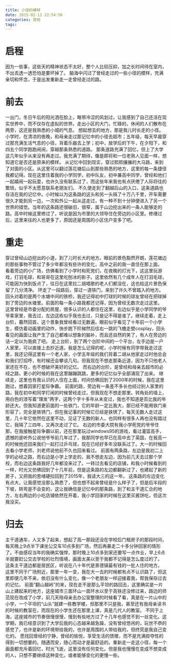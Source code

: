```yaml
---
title: 小径的模样
date: 2015-02-11 22:54:56
categories: 其他
tags:
---
```

# 启程
因为一些事，这些天的精神状态不太好，整个人比较压抑，加之长时间待在室内，不出去透一透恐怕是要坏掉了。
脑海中闪过了曾经走过的一些小径的模样，充满亲切和怀念，于是出发重新走一走曾经走过的路。
<!--more-->

# 前去
一出门，冬日午后的阳光洒在脸上，略带冷涩的风划过，让我感到了自己还活在现实世界中，而不仅存在虚拟的世界。走出小区的大门，忙碌的，休闲的人们散布在两旁，这还是我熟悉的小城的气息。
想起想去的地方，那是我儿时长走的小径。小学时，在清凉的夜晚，和母亲走过那记忆中的小径去超市；五年级，每天早晨穿过那充满生活气息的小径，背着乐器去上学；初中，放学后的下午，在夕阳下，和四五个同学跑跑闹闹，穿越那条熟悉的道路。
那条道路充满了回忆，但上了大学这几年似乎从来没有再走过。我充满了期待，像是即将和一位老熟人见面一样，想知道它是否还是原来的模样。
从记忆中回到现实，穿过熙熙攘攘的大马路，来到了对面的小区。从这里可以翻过莲花塘后山到那些熟悉的地方，这里的每一条捷径我都记得。现在这里住着我的小学同学，初中队友，初中兼高中同学，曾经和他们一起嬉闹一起玩耍，也许久没有联系过了，而这些年来我也有点厌倦了人际将往的繁琐，似乎不太愿意联系老朋友们。
不久便走到了翻越后山的入口，这条道路也存活在我的记忆中。小时候以为这条路的这头和另一头隔了十万八千里，开车需要很久才能到另一边，一次和外公一起从这走过，有一种不到十分钟便进入了另一个世界的错觉。当年的这条路还很破旧，很窄，属于山边挖出来的一条人能够走的路。高中时候这里修过了，听说是因为市里的大领导住在旁边的小区里。修缮过后，这里来往的人也更多了，原因还是周围的小区住户变多了吧。

# 重走
穿过曾经山边挖出的小道，到了儿时长大的地方。眼前的景色豁然开朗，莲花塘边的那些事物不管过了多少年都没有些许的变化，高中之前的我一直住在那上面。
看着旁边的小广场，仿佛看到了小学时和死党们，在夜晚的灯光下，这这里玩游戏，打羽毛球，和哥哥在这里吃刨冰的影子。这里依然有几个成年人在打羽毛球，可能因为快到饭点了，往日在这里拉二胡唱歌的老人们都没在，这也给这片景色保留了几分清净。
环走了一段路后，穿过一道铁门，来到了许久不曾踏入的地方。回头对着的是两个水塘中间的铁桥，我还记得初中打球的时候的球友曾经在把球掉到了旁边的水塘里。前面的每一条小路我都还记得，因为曾经无数次走过这里。
这里曾经是市委分配的房屋，很多认识的人都住在这里，右边似乎是小学同学的爷爷辈家里，我去过，左边这栋似乎我也去过，只是记不得是谁了。继续走着，走上台阶，暮然回首，这个景象我曾经看过无数遍。眼前似乎看见了十年前一个小学生，模仿着动画里的动作，快步跑下阶梯然后往右一跳的飞檐走壁cosplay，回头看见的画面让我产生了自己都难以想象的脑补，而且还自然的笑了，有人在旁边的话一定以为我疯了吧。
走上台阶，到了两个台阶中间的一个平台，左手边是一户人家里，可以直接上去抄近道。我是怎么记得的呢，小学时候有同学带我走过这里，我还记得这里有一个老人家，小学五年级的我们背着二胡从他家走过时他总会和我们打招呼，有时候还会攀谈几句。但我现在不想走那条近道，因为不只他老人家还在不在，也不想破坏美好的记忆。
而右边的台阶，是曾经和母亲去超市的必经之路，更小的时候的我在这里蹦蹦跳跳，更多的记忆似乎全部涌现了出来。
继续走，这里也有我认识的人住在上面，时间仿佛回到了2000年的时候，我在这里跑过，想着回家打星际争霸。
前面的路，旁边有一条差不多长也经过别人家里的路，我在初中和同学打闹的时候曾经走过，但我现在不想走那里。转角处的墙上，用白色的漆写着“理发”两字，这两个字十多年从未变过，我也不知道是否比我的年龄还大。但我知道更前面的一处铁门，它的年龄一定比我大，那已经不能用铁门来形容了，完全是铁锈门，但在我记事的时候它已经是铁锈了，每天无数人走过这里，几十年它依然在这里不动，见证了无数的新人，也同样有很多人再也没有踏过它，我隔了三四年，又再次走过了它。
右边的市委大院有我小学死党的爷爷住那，在我接触星际争霸以前，还在那里玩过windows95的游戏，看过灌篮高手，遗憾的是听外公说他爷爷前几年过了，我那同学也早已在高中去了英国，在我高一的时候他还回来我们一起打过乒乓球，现在已经好多年没联系过了。大一的时候回去看小学老师，刘老师说他前不久也回来看过。
前面有两条路，左边是我初二上学的必经之路，而右边是小学上学走的，我不想走左边，因为前几天去过那个学校，而右边这条路我好几年都没来过了。一转过去看见的店铺，和我小时候看到的一样，时光又仿佛回到了十几年前，但是这条路的左边都翻新过了，也建起了新的房子，又把我的思绪硬拉回到了2015年，我读大三的这一年。
这条路的左边变化有点大，让我感觉没那么熟悉了，但也想不起来曾经是什么样子了，但是后半段的下坡，转弯是不会变的，这让我确信是记忆中的那条路，到了和主干道汇合的地方，左右两边的小吃店铺依然在开着，我小学回家的时候在这里买酱饼吃，但这次我没买。

# 归去
主干道通车，人又多了起来，想起了高一那段还没在学校后门租房子的那段时间，每天晚上9点半下课坐公交车10点多到广场，然后再暴走二十多分钟回家的情形了。不由感叹当年的我确实强悍，那时晚上10点多到家还要写一点作业，早上6点半就要赶公交去学校的壮烈情境，画面太美以至于我都不记得是怎么度过的了。
这条主干道边都是居民区，听说在八十年代是景德镇最有钱的一批人住的地方。
这里不同于广场附近，那里一年一变，我在大一去的时候都有点不认识路了，但这里即便几年不来，依旧没有什么变化，像一个老朋友一样迎接着我，帮我保存过去的记忆。
前面“翻山越岭”的来，现在走不是那么平坦的路回去，这里确实是一片山上建起来的地方，这座城市三面环山一面环水以至于高铁还没修过来，路边的师范现在改成了小学，前几天陪母亲去办公室整理的时候看了看，真是在一片山中的小学，一个平坦的“山头”就建一栋教学楼，但那里不只是我，甚至还有我母亲读书的时候的教室在，而现在的小学生还在那里上课，真是几代人的教室。
不同于上海，这座城市的节奏很慢很慢，慢到有些地方过了十几年也感觉不到一丝变化。这学期，我已经意识到了大学后我的心态越来越急躁，没有曾经悠闲的，玩世不恭的感觉了，也许是新的环境带给我的，也许是周围的人带给我的，但终究是我自己变化的。
愿找回曾经的宁静，曾经的愉悦，享受生活的馈赠，而不是充满掠夺性的得到一切想要的。随遇而安，随心而动才是最舒适的。重新走一走这小径，每一个画面都充斥着回忆，时光飞逝，这里没有任何变化。但是我也慢慢在变成不想变成的人，只想不要继续这种变化，或者能够变化的更慢一些。
